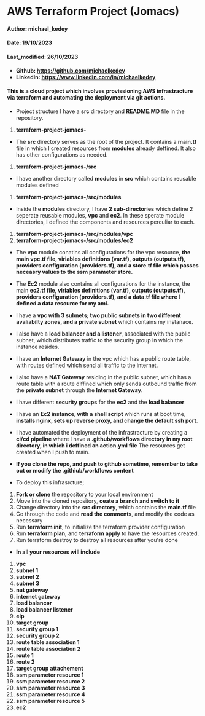 # AWS Terraform Project (Jomacs)
#### Author: michael_kedey
#### Date: 19/10/2023
#### Last_modified: 26/10/2023
- **Github: https://github.com/michaelkedey**
- **Linkedin: https://www.linkedin.com/in/michaelkedey**


#### This is a cloud project which involves provissioning AWS infrastracture via terraform and automating the deployment via git actions.

-  Project structure
I have a **src** directory and **README.MD** file in the repository.
1. **terraform-project-jomacs-**

-  The **src** directory serves as the root of the project. It contains a **main.tf** file in which I created resources from **modules** already deffined. It also has other configurations as needed.
1. **terraform-project-jomacs-/src**

-  I have another directory called **modules** in **src** which contains reusable modules defined
1. **terraform-project-jomacs-/src/modules**

-  Inside the **modules** directory,  I have **2 sub-directories** which define 2 seperate reusable modules, **vpc** and **ec2**. In these sperate module directories, I defined the components and resources perculiar to each.
1. **terraform-project-jomacs-/src/modules/vpc**
2. **terraform-project-jomacs-/src/modules/ec2**

- The **vpc** module conatins all configurations for the vpc resource, **the main vpc.tf file, viriables definitions (var.tf), outputs (outputs.tf), providers configuration (providers.tf), and a store.tf file which passes neceasry values to the ssm parameter store.**

- The **Ec2** module also contains all configurations for the instance, the main **ec2.tf file, viriables definitions (var.tf), outputs (outputs.tf), providers configuration (providers.tf), and a data.tf file where I defined a data resource for my ami.**

- I have a **vpc with 3 subnets; two public subnets in two different avaliabilty zones, and a private subnet** which contains my instanace.

- I also have a **load balancer and a listener**, associated with the public subnet, which distributes traffic to the security group in which the instance resides.

- I have an **Internet Gateway** in the vpc which has a public route table, with routes defined which send all traffic to the internet. 

- I also have a **NAT Gateway** residing in the public subnet, which has a route table with a route diffined which only sends outbound traffic from the **private subnet** through the **Internet Gateway**.

- I have different **security groups** for the **ec2** and the **load balancer**
- I have an **Ec2 instance, with a shell script** which runs at boot time, **installs nginx, sets up reverse proxy, and change the default ssh port**.

- I have automated the deployment of the infrastracture by creating a **ci/cd pipeline** where I have a **.github/workflows directory in my root directory, in which i deffined an action.yml file** The resources get created when I push to main.

- **If you clone the repo, and push to github sometime, remember to take out or modify the .githiub/workflows content**

- To deploy this infrasrcture;
1. **Fork or clone** the repository to your local environment
2. Move into the cloned repository, **ceate a branch and switch to it**
3. Change directory into the **src directory**, which contains the **main.tf** file
4. Go through the code and **read the comments**, and modify the code as necessary
5. Run **terraform init**, to initialize the terraform provider configuration
6. Run **terraform plan**, and **terraform apply** to have the resources created.
7. Run terraform destroy to destroy all resources after you're done

- **In all your resources will include**
1. **vpc**
2. **subnet 1**
3. **subnet 2**
4. **subnet 3**
5. **nat gateway**
6. **internet gateway**
7. **load balancer**
8. **load balancer listener**
9. **eip**
10. **target group**
11. **security group 1**
12. **security group 2**
13. **route table association 1**
14. **route table association 2**
15. **route 1**
16. **route 2**
17. **target group attachement**
18. **ssm parameter resource 1**
19. **ssm parameter resource 2**
20. **ssm parameter resource 3**
21. **ssm parameter resource 4**
22. **ssm parameter resource 5**
23. **ec2**





